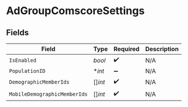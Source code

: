 # AdGroupComscoreSettings


## Fields

| Field                        | Type                         | Required                     | Description                  |
| ---------------------------- | ---------------------------- | ---------------------------- | ---------------------------- |
| `IsEnabled`                  | *bool*                       | :heavy_check_mark:           | N/A                          |
| `PopulationID`               | **int*                       | :heavy_minus_sign:           | N/A                          |
| `DemographicMemberIds`       | []*int*                      | :heavy_check_mark:           | N/A                          |
| `MobileDemographicMemberIds` | []*int*                      | :heavy_check_mark:           | N/A                          |